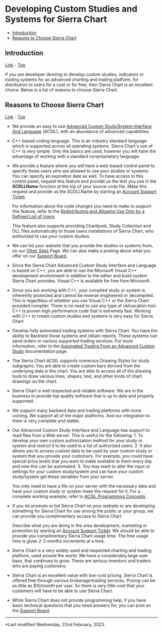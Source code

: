 # Developing Custom Studies and Systems for Sierra Chart

* [Introduction](#introduction)
* [Reasons to Choose Sierra Chart](#reasonstochoosesierra)

## Introduction

[Link](#introduction) - [Top](#top)

If you are developer desiring to develop custom studies, indicators or trading systems for an advanced charting and trading platform, for distribution to users for a cost or for free, then Sierra Chart is an excellent choice. Below is a list of reasons to choose Sierra Chart.

## Reasons to Choose Sierra Chart

[Link](#reasonstochoosesierra) - [Top](#top)

* We provide an easy to use [Advanced Custom Study/System Interface And Language](AdvancedCustomStudyInterfaceAndLanguage.md) (ACSIL), with an abundance of advanced capabilities.
* C++ based coding language. This is an industry standard language which is supported across all operating systems. Sierra Chart's use of C++ is very simple. Only the basics are used, however you will have the advantage of working with a standard nonproprietary language.
* We provide a feature where you will have a web-based control panel to specify those users who are allowed to use your studies or systems. You can specify an expiration date as well. To have access to this control panel, request this feature and provide us the text you use in the **SCDLLName** function at the top of your source code file. Make this request and provide us the SCDLLName by starting an [Account Support Ticket](https://www.sierrachart.com/UserControlPanel.php?page=SupportTickets).
    
    
  For information about the code changes you need to make to support this feature, refer to the [Redistributing and Allowing Use Only by a Defined List of Users](AdvancedCustomStudyInterfaceAndLanguage.md#redistributing).
    
    
  This feature also supports providing Chartbook, Study Collection and DLL files automatically to those users installations of Sierra Chart, who authorized to use your custom studies.
* We can list your website that you provide the studies or systems from, on our [Other Sites](OtherSitesLinks.md) Page. We can also make a posting about what you offer on our [Support Board](https://www.sierrachart.com/SupportBoard.php).
* Since the Sierra Chart Advanced Custom Study Interface and Language is based on C++, you are able to use the Microsoft Visual C++ development environment in addition to the editor and build system Sierra Chart provides. Visual C++ is available for free from Microsoft.
* Since you are working with C++, your compiled study or system is inherently protected and cannot be reverse engineered or decompiled. This is regardless of whether you use Visual C++ or the Sierra Chart provided compiler. There is no need to use any type of obfuscation tool. C++ is proven high performance code that is extremely fast. Working with C++ to create custom studies and systems is very easy for Sierra Chart.
* Develop fully automated trading systems with Sierra Chart. You have the ability to Backtest those systems and obtain reports. These systems can send orders to various supported trading services. For more information, refer to the [Automated Trading From an Advanced Custom Study](ACSILTrading.md) documentation page.
* The Sierra Chart ACSIL supports numerous Drawing Styles for study subgraphs. You are able to create custom bars derived from the underlying data in the chart. You are able to access all of the drawing tools to draw various lines, shapes, text, and other kinds of chart drawings on the chart.
* Sierra Chart is well respected and reliable software. We are in the business to provide top quality software that is up to date and properly supported.
* We support many backend data and trading platforms with more coming. We support all of the major platforms. And our integration to them is very complete and stable.
* Our Advanced Custom Study Interface and Language has support to read files from a Web server. This is useful for the following: 1. To develop your own custom authorization method for your study or system and restrict it to be used to a list of authorized users. 2. It also allows you to access custom data to be used by your custom study or system that you provide your customers. For example, you could have special price levels that you want to make available to them every day and now this can be automated. 3. You may want to alter the input or settings for your custom study/system and can have your custom study/system get these variables from your server.
    
    
  You only need to have a file on your server with the necessary data and have your custom study or system make the request for it. For a complete working example, refer to [ACSIL Programming Concepts](ACSILProgrammingConcepts.md#tradinglevelssample).
* If you do promote or list Sierra Chart on your website or are developing something for Sierra Chart for use among the public or your group, we can provide you complimentary access to Sierra Chart.
    
    
  Describe what you are doing in the area development, marketing or promotion by starting an [Account Support Ticket](https://www.sierrachart.com/UserControlPanel.php?page=SupportTickets). We should be able to provide you complimentary Sierra Chart usage time. The free usage time is given 2-3 months increments at a time.
* Sierra Chart is a very widely used and respected charting and trading platform, used around the world. We have a considerably large user base, that continues to grow. These are serious investors and traders who are paying customers.
* Sierra Chart is an excellent value with low-cost pricing. Sierra Chart is offered free through various brokerage/trading services. Pricing can be as little as $10/month per user. So there is very little cost that your customers will have to be able to use Sierra Chart.
* While Sierra Chart does not provide programming help, if you have basic technical questions that you need answers for, you can post on the [Support Board](https://www.sierrachart.com/SupportBoard.php).

---

\*Last modified Wednesday, 22nd February, 2023.
